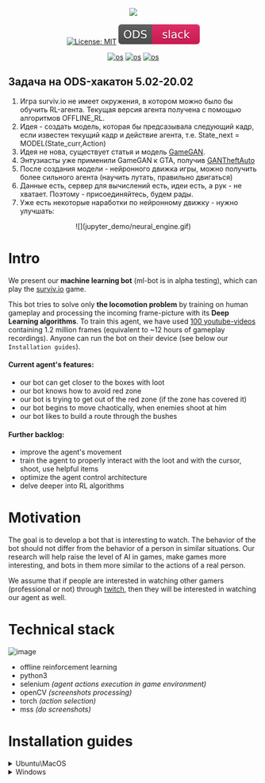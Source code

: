 <div align="center">
  
![](jupyter_demo/temp_result.gif)

[![License: MIT](https://img.shields.io/badge/License-MIT-yellow.svg)](https://opensource.org/licenses/MIT)
[![Slack](./jupyter_demo/slack.svg)](https://opendatascience.slack.com/archives/CJW0A6U78/p1632648992121300?thread_ts=1632648992.121300&cid=CJW0A6U78)

[![os](https://img.shields.io/badge/Linux-passing-success)]()
[![os](https://img.shields.io/badge/MacOS-passing-success)]()
[![os](https://img.shields.io/badge/Windows-passing-success)]()
</div>

## Задача на ODS-хакатон 5.02-20.02
1. Игра surviv.io не имеет окружения, в котором можно было бы обучить RL-агента. Текущая версия агента получена с помощью алгоритмов OFFLINE_RL.
2. Идея - создать модель, которая бы предсазывала следующий кадр, если известен текущий кадр и действие агента, т.е. State_next = MODEL(State_curr,Action)
3. Идея не нова, существует статья и модель [GameGAN](https://nv-tlabs.github.io/gameGAN/).
4. Энтузиасты уже применили GameGAN к GTA, получив [GANTheftAuto](https://github.com/Sentdex/GANTheftAuto)
5. После создания модели - нейронного движка игры, можно получить более сильного агента (научить лутать, правильно двигаться)
6. Данные есть, сервер для вычислений есть, идеи есть, а рук - не хватает. Поэтому - присоединяйтесь, будем рады.
7. Уже есть некоторые наработки по нейронному движку - нужно улучшать:
 
<div align="center">
![](jupyter_demo/neural_engine.gif)
</div>

# Intro
We present our **machine learning bot** (ml-bot is in alpha testing), which can play the [surviv.io](https://surviv.io/) game.

This bot tries to solve only **the locomotion problem** by training on human gameplay and processing the incoming frame-picture with its **Deep Learning algorithms**. To train this agent, we have used [100 youtube-videos](for_annotators/video_data) containing 1.2 million frames (equivalent to ~12 hours of gameplay recordings). Anyone can run the bot on their device (see below our `Installation guides`).

#### Current agent's features:
- our bot can get closer to the boxes with loot
- our bot knows how to avoid red zone
- our bot is trying to get out of the red zone (if the zone has covered it)
- our bot begins to move chaotically, when enemies shoot at him
- our bot likes to build a route through the bushes

#### Further backlog:
- improve the agent's movement
- train the agent to properly interact with the loot and with the cursor, shoot, use helpful items
- optimize the agent control architecture
- delve deeper into RL algorithms

# Motivation
The goal is to develop a bot that is interesting to watch. The behavior of the bot should not differ from the behavior of a person in similar situations. Our research will help raise the level of AI in games, make games more interesting, and bots in them more similar to the actions of a real person.

We assume that if people are interested in watching other gamers (professional or not) through [twitch](https://www.twitch.tv/), then they will be interested in watching our agent as well. 

# Technical stack

![image](https://user-images.githubusercontent.com/45121687/135727643-7ea3c139-fa97-47fa-801f-f48e01d524c0.png)

- offline reinforcement learning
- python3
- selenium *(agent actions execution in game environment)*
- openCV *(screenshots processing)*
- torch *(action selection)*
- mss *(do screenshots)*


# Installation guides

<details>
  <summary>Ubuntu\MacOS</summary>
  
  ## Initial usage
  __1. Clone GitHub repository__
  
  ```
  git clone https://github.com/Laggg/ml-bots-surviv.io
  ```

  __2. Download supporting files__

  Download model weights from [here](https://drive.google.com/u/0/uc?id=1l3exfxwT4ZVk1R6V2sxZimTafx1EkNtO&export=download) and chromedriver, that suits your chrome version, from [here](https://chromedriver.chromium.org/downloads) (unzip it, if needed). 

  Locate both files to `./supporting_files/` folder.

  >![image](https://user-images.githubusercontent.com/45121687/134784821-bc12faad-c00f-44de-95d9-af4b6a9e0b34.png)
  
  __3. Create python virtual environment and install requirements.txt__
  
  ```
  cd ml-bots-surviv.io
  python -m venv surviv_env 
  source surviv_env/bin/activate
  pip install -r requirements.txt 
  ```
  <details>
    <summary>possible issues: </summary>
    
    Issue: Could not build wheels for opencv-python which use PEP 517 and cannot be installed directly
    Solution: `pip install --upgrade pip setuptools wheel`
  </details>


  __4. Run the agent__
  ```
  python play.py
  ```
  
  ## Later usage

  __1. Activate python environment__
  ```
  source surviv_env/bin/activate
  ``` 

  __2. Run the agent__
  ```
  python play.py
  ```
</details>

<details>
  <summary>Windows</summary>
  
  ### Before the first launch
  
  **1.** Check that you have `Anaconda3` with `python3`

  **2.** Check that you have `google chrome browser` (our agent supports only chrome)

  ### For the first launch
  
  **0.** Earlier you do 1-2 steps from paragraph **"Before the first launch"**

  **1.** Clone repo by `Anaconda Prompt` or dowland zip-file repo and unzip it
  ```
  git clone https://github.com/Laggg/ml-bots-surviv.io.git
  ```
  **2.** Dowland neural net weights from [source](https://drive.google.com/u/0/uc?id=1l3exfxwT4ZVk1R6V2sxZimTafx1EkNtO&export=download) and put it into `./supporting_files/` folder

  **3.** Dowland driver for your OS and for your chrome version (don't forget to check your google chrome version!) from [link](https://chromedriver.chromium.org/downloads), unzip it and put into `./supporting_files/` folder

  > after 3rd step you can check `./supporting_files/` folder:
  >> ![image](https://user-images.githubusercontent.com/45121687/134749881-a239f8be-ce69-41d3-9988-21e1083e3e3e.png)

  **4.** Open Anaconda prompt inside repo-folder
  > example:
  >> ![image](https://user-images.githubusercontent.com/45121687/134750475-d2ce7f57-c692-4fa6-8441-b90f7117a502.png)

  **5.** Create a virtual environment for this project
  ```
  python –m venv surviv_env
  ```
  **6.** Activate created virtual environment
  ```
  cd surviv_env/scripts && activate && cd ../../
  ```
  **7.** Install all required libraries
  ```
  pip install -r requirements.txt
  ```
  **8.** Launch the agent into the game!
  ```
  python play.py
  ```
  **9.** After all you can deactivate virtual env and close `Anaconda prompt` window

  ### For the second+ launch
  
  **0.** Earlier you do 1-9 steps from paragraph **"For the first launch"**

  **1.** Open `Anaconda prompt` inside repo-folder

  **2.** ```cd surviv_env/scripts && activate && cd ../../```

  **3.** ```python play.py```

  **4.** After all you can close deactivate virtual env and close `Anaconda prompt` window
  
</details>
